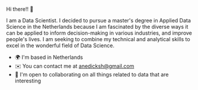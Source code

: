Hi there!! 👋

I am a Data Scientist. I decided to pursue a master's degree in Applied Data Science in the Netherlands because I am fascinated by the diverse ways it can be applied to inform decision-making in various industries, and improve people's lives. I am seeking to combine my technical and analytical skills to excel in the wonderful field of Data Science.

* 🌍  I'm based in Netherlands
* ✉️  You can contact me at anedicksh@gmail.com
* 🤝  I'm open to collaborating on all things related to data that are interesting
